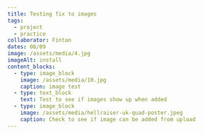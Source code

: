 ```yaml
---
title: Testing fix to images
tags:
  - project
  - practice
collaborator: Fintan
dates: 08/09
image: /assets/media/4.jpg
imageAlt: install
content_blocks:
  - type: image_block
    image: /assets/media/10.jpg
    caption: image test
  - type: text_block
    text: Test to see if images show up when added
  - type: image_block
    image: /assets/media/hellraiser-uk-quad-poster.jpeg
    caption: Check to see if image can be added from upload
---
```

